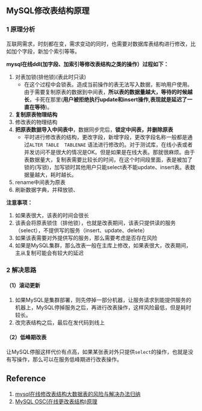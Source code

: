 ## MySQL修改表结构原理

### 1 原理分析

互联网需求，时刻都在变，需求变动的同时，也需要对数据库表结构进行修改，比如加个字段，新加个索引等等。

**mysql在线ddl(加字段、加索引等修改表结构之类的操作）过程如下：**

1. 对表加锁(排他锁)(表此时只读)
   - 在这个过程中会锁表。造成当前操作的表无法写入数据，影响用户使用。由于需要复制原表的数据到中间表，**所以表的数据量越大，等待的时候越长**，卡死在那里(**用户被拒绝执行update和insert操作,表现就是延迟了一直在等待**)。
2. **复制原表物理结构**
3. 修改表的物理结构
4. **把原表数据导入中间表中**，数据同步完后，**锁定中间表，并删除原表**
   - 平时进行修改表的结构，更改字段，新增字段，更改字段名称一般都是通过`ALTER TABLE  TABLENAE` 语法进行修改的。对于测试库，在线小表或者并发访问不是很大的情况是OK。但是如果是在线大表。那就很麻烦。由于表数据量大，复制表需要比较长的时间，在这个时间段里面，表是被加了锁的(写锁)，加写锁时其他用户只能select表不能update、insert表。表数据量越大，耗时越长。
5. rename中间表为原表
6. 刷新数据字典，并释放锁、

**注意事项：**

1. 如果表很大，该表的时间会很长
2. 该表会将原表锁住（排他锁），也就是改表期间，该表只提供读的服务（select），不提供写的服务（insert、update、delete）
3. 如果该表需要对外提供写的服务，那么需要考虑是否存在风险
4. 如果是MySQL集群，那么改表一般在主库上修改，如果表很大，改表期间，主从复制可能会有较大的延迟

### 2 解决思路

#### （1）滚动更新

1. 如果MySQL是集群部署，则先停掉一部分机器，让服务请求到能提供服务的机器上，MySQL停掉服务之后，再进行改表操作，这样风险最低，但是耗时较长。
2. 改完表结构之后，最后在发代码到线上

#### （2）低峰期改表

让MySQL停服这样代价有点高，如果某张表对外只提供`select`的操作，也就是没有写操作，那么可以在服务低峰期进行改表操作。

## Reference

1. [mysql在线修改表结构大数据表的风险与解决办法归纳](https://www.cnblogs.com/wangtao_20/p/3504395.html)
2. [MySQL OSC(在线更改表结构)原理](https://www.cnblogs.com/chinesern/p/7677379.html)